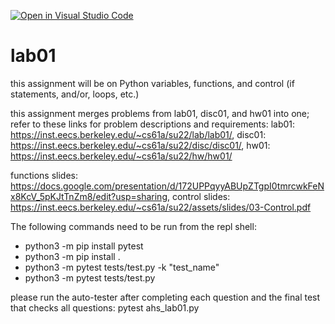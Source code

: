 [![Open in Visual Studio Code](https://classroom.github.com/assets/open-in-vscode-c66648af7eb3fe8bc4f294546bfd86ef473780cde1dea487d3c4ff354943c9ae.svg)](https://classroom.github.com/online_ide?assignment_repo_id=8293313&assignment_repo_type=AssignmentRepo)
# lab01
 
this assignment will be on Python variables, functions, and control (if statements, and/or, loops, etc.)

this assignment merges problems from lab01, disc01, and hw01 into one; refer to these links for problem descriptions and requirements: lab01: https://inst.eecs.berkeley.edu/~cs61a/su22/lab/lab01/, disc01: https://inst.eecs.berkeley.edu/~cs61a/su22/disc/disc01/, hw01: https://inst.eecs.berkeley.edu/~cs61a/su22/hw/hw01/

functions slides: https://docs.google.com/presentation/d/172UPPqyyABUpZTgpI0tmrcwkFeNx8KcV_5pKJtTnZm8/edit?usp=sharing, control slides: https://inst.eecs.berkeley.edu/~cs61a/su22/assets/slides/03-Control.pdf

The following commands need to be run from the repl shell:
- python3 -m pip install pytest
- python3 -m pip install .
- python3 -m pytest tests/test.py -k "test_name"
- python3 -m pytest tests/test.py

please run the auto-tester after completing each question and the final test that checks all questions: pytest ahs_lab01.py
 
